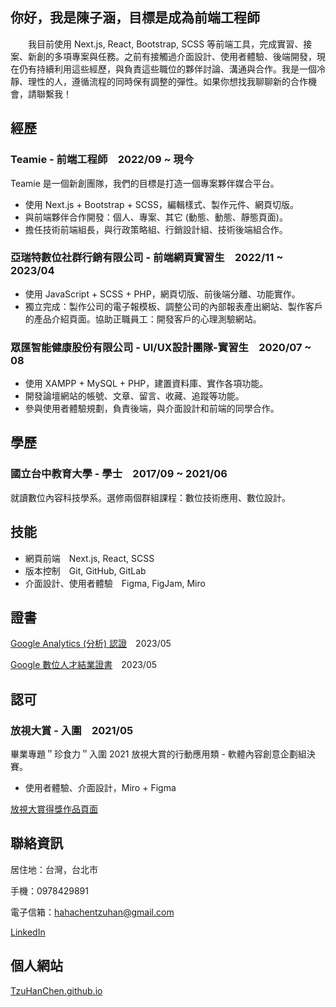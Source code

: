 <!--
**TzuHanChen/TzuHanChen** is a ✨ _special_ ✨ repository because its `README.md` (this file) appears on your GitHub profile.

Here are some ideas to get you started:

- 🔭 I’m currently working on ...
- 🌱 I’m currently learning ...
- 👯 I’m looking to collaborate on ...
- 🤔 I’m looking for help with ...
- 💬 Ask me about ...
- 📫 How to reach me: ...
- 😄 Pronouns: ...
- ⚡ Fun fact: ...
-->

## 你好，我是陳子涵，目標是成為前端工程師

　　我目前使用 Next.js, React, Bootstrap, SCSS 等前端工具，完成實習、接案、新創的多項專案與任務。之前有接觸過介面設計、使用者體驗、後端開發，現在仍有持續利用這些經歷，與負責這些職位的夥伴討論、溝通與合作。我是一個冷靜、理性的人，遵循流程的同時保有調整的彈性。如果你想找我聊聊新的合作機會，請聯繫我！

## 經歷

### Teamie - 前端工程師　2022/09 ~ 現今

Teamie 是一個新創團隊，我們的目標是打造一個專案夥伴媒合平台。

* 使用 Next.js + Bootstrap + SCSS，編輯樣式、製作元件、網頁切版。
* 與前端夥伴合作開發：個人、專案、其它 (動態、動態、靜態頁面)。
* 擔任技術前端組長，與行政策略組、行銷設計組、技術後端組合作。

### 亞瑞特數位社群行銷有限公司 - 前端網頁實習生　2022/11 ~ 2023/04

* 使用 JavaScript + SCSS + PHP，網頁切版、前後端分離、功能實作。
* 獨立完成：製作公司的電子報模板、調整公司的內部報表產出網站、製作客戶的產品介紹頁面。協助正職員工：開發客戶的心理測驗網站。

### 眾匯智能健康股份有限公司 - UI/UX設計團隊-實習生　2020/07 ~ 08

* 使用 XAMPP + MySQL + PHP，建置資料庫、實作各項功能。
* 開發論壇網站的帳號、文章、留言、收藏、追蹤等功能。
* 參與使用者體驗規劃，負責後端，與介面設計和前端的同學合作。

## 學歷

### 國立台中教育大學 - 學士　2017/09 ~ 2021/06

就讀數位內容科技學系。選修兩個群組課程：數位技術應用、數位設計。

## 技能

* 網頁前端　Next.js, React, SCSS
* 版本控制　Git, GitHub, GitLab
* 介面設計、使用者體驗　Figma, FigJam, Miro

## 證書

[Google Analytics (分析) 認證](https://www.credential.net/e8426561-bf2b-4951-816e-4bdfeeb6a6c7)　2023/05

[Google 數位人才結業證書](https://oss.uppmkt.com/202305/kep/cer3/ga4/YHhGjM.png)　2023/05

## 認可

### 放視大賞 - 入圍　2021/05

畢業專題＂珍食力＂入圍 2021 放視大賞的行動應用類 - 軟體內容創意企劃組決賽。

* 使用者體驗、介面設計，Miro + Figma

[放視大賞得獎作品頁面](https://www.dcaward-vgw.org.tw/tw/onlineExhibition/winningWorks/detail/31427)

## 聯絡資訊

居住地：台灣，台北市

手機：0978429891

電子信箱：[hahachentzuhan@gmail.com](mailto:hahachentzuhan@gmail.com)

[LinkedIn](https://www.linkedin.com/in/tzuhanchen/)

## 個人網站

[TzuHanChen.github.io](https://github.com/TzuHanChen/TzuHanChen.github.io)

